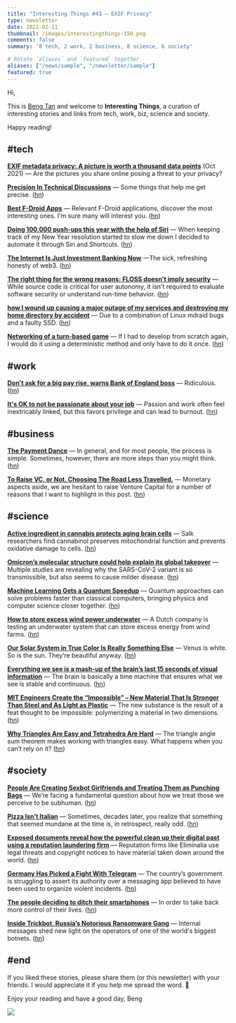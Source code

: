```yaml
---
title: "Interesting Things #43 — EXIF Privacy"
type: newsletter
date: 2022-02-11
thumbnail: /images/interestingthings-150.png
comments: false
summary: '8 tech, 2 work, 2 business, 8 science, 6 society'

# Rotate `aliases` and `featured` together
aliases: ["/news/sample", "/newsletter/sample"]
featured: true
---
```


Hi,

This is [Beng Tan](https://bengtan.com/about/) and welcome to **Interesting Things**, a curation of interesting stories and links from tech, work, biz, science and society.

Happy reading!


## #tech

**[EXIF metadata privacy: A picture is worth a thousand data points](https://www.comparitech.com/blog/vpn-privacy/exif-metadata-privacy/?utm_source=bengtan.com/interesting-things/043)** (Oct 2021) — Are the pictures you share online posing a threat to your privacy?

**[Precision In Technical Discussions](https://rtpg.co/2022/02/04/precision-in-technical-discussions.html?utm_source=bengtan.com/interesting-things/043)** — Some things that help me get precise. ([hn](https://news.ycombinator.com/item?id=30207429))

**[Best F-Droid Apps](https://www.ikkaro.com/en/best-f-droid-apps/?utm_source=bengtan.com/interesting-things/043)** — Relevant F-Droid applications, discover the most interesting ones. I'm sure many will interest you. ([hn](https://news.ycombinator.com/item?id=30209189))

**[Doing 100,000 push-ups this year with the help of Siri](https://medium.com/@capJavert/doing-100-000-push-ups-this-year-with-the-help-of-siri-605c3c8eb18f?utm_source=bengtan.com/interesting-things/043)** — When keeping track of my New Year resolution started to slow me down I decided to automate it through Siri and Shortcuts. ([hn](https://news.ycombinator.com/item?id=30205660))

**[The Internet Is Just Investment Banking Now](https://www.theatlantic.com/technology/archive/2022/02/future-internet-blockchain-investment-banking/621480/?utm_source=bengtan.com/interesting-things/043)** —The sick, refreshing honesty of web3. ([hn](https://news.ycombinator.com/item?id=30221669))

**[The right thing for the wrong reasons: FLOSS doesn't imply security](https://seirdy.one/2022/02/02/floss-security.html?utm_source=bengtan.com/interesting-things/043)** — While source code is critical for user autonomy, it isn't required to evaluate software security or understand run-time behavior. ([hn](https://news.ycombinator.com/item?id=30215786))

**[how I wound up causing a major outage of my services and destroying my home directory by accident](https://ariadne.space/2022/02/04/how-i-wound-up-causing-a-major-outage-of-my-services-and-destroying-my-home-directory-by-accident/?utm_source=bengtan.com/interesting-things/043)** — Due to a combination of Linux mdraid bugs and a faulty SSD. ([hn](https://news.ycombinator.com/item?id=30207292))

**[Networking of a turn-based game](https://longwelwind.net/blog/networking-turn-based-game/?utm_source=bengtan.com/interesting-things/043)** — If I had to develop from scratch again, I would do it using a deterministic method and only have to do it once. ([hn](https://news.ycombinator.com/item?id=30209124))


## #work

**[Don't ask for a big pay rise, warns Bank of England boss](https://www.bbc.co.uk/news/business-60206564?utm_source=bengtan.com/interesting-things/043)** — Ridiculous. ([hn](https://news.ycombinator.com/item?id=30214085))

**[It's OK to not be passionate about your job](https://www.npr.org/2022/01/31/1076978534/the-trouble-with-passion-when-it-comes-to-your-career?utm_source=bengtan.com/interesting-things/043)** — Passion and work often feel inextricably linked, but this favors privilege and can lead to burnout. ([hn](https://news.ycombinator.com/item?id=30219785))


## #business

**[The Payment Dance](https://www.solipsys.co.uk/new/ThePaymentDance.html?VB04HN&utm_source=bengtan.com/interesting-things/043)** — In general, and for most people, the process is simple. Sometimes, however, there are more steps than you might think. ([hn](https://news.ycombinator.com/item?id=30206821))

**[To Raise VC, or Not. Choosing The Road Less Travelled.](https://typesense.org/blog/why-we-are-not-raising-funds/?utm_source=bengtan.com/interesting-things/043)** — Monetary aspects aside, we are hesitant to raise Venture Capital for a number of reasons that I want to highlight in this post. ([hn](https://news.ycombinator.com/item?id=30192687))


## #science

**[Active ingredient in cannabis protects aging brain cells](https://www.salk.edu/news-release/active-ingredient-in-cannabis-protects-aging-brain-cells/?utm_source=bengtan.com/interesting-things/043)** — Salk researchers find cannabinol preserves mitochondrial function and prevents oxidative damage to cells. ([hn](https://news.ycombinator.com/item?id=30207483))

**[Omicron’s molecular structure could help explain its global takeover](https://www.nature.com/articles/d41586-022-00292-3?utm_source=bengtan.com/interesting-things/043)** — Multiple studies are revealing why the SARS-CoV-2 variant is so transmissible, but also seems to cause milder disease. ([hn](https://news.ycombinator.com/item?id=30206755))

**[Machine Learning Gets a Quantum Speedup](https://www.quantamagazine.org/ai-gets-a-quantum-computing-speedup-20220204/?utm_source=bengtan.com/interesting-things/043)** — Quantum approaches can solve problems faster than classical computers, bringing physics and computer science closer together. ([hn](https://news.ycombinator.com/item?id=30207986))

**[How to store excess wind power underwater](https://www.bbc.com/news/business-60066690?utm_source=bengtan.com/interesting-things/043)** — A Dutch company is testing an underwater system that can store excess energy from wind farms. ([hn](https://news.ycombinator.com/item?id=30216040))

**[Our Solar System in True Color Is Really Something Else](https://www.theatlantic.com/science/archive/2022/02/venus-true-color-solar-system/621460/?utm_source=bengtan.com/interesting-things/043)** — Venus is white. So is the sun. They’re beautiful anyway. ([hn](https://news.ycombinator.com/item?id=30203144))

**[Everything we see is a mash-up of the brain’s last 15 seconds of visual information](https://theconversation.com/everything-we-see-is-a-mash-up-of-the-brains-last-15-seconds-of-visual-information-175577?utm_source=bengtan.com/interesting-things/043)** — The brain is basically a time machine that ensures what we see is stable and continuous. ([hn](https://news.ycombinator.com/item?id=30159599))

**[MIT Engineers Create the “Impossible” – New Material That Is Stronger Than Steel and As Light as Plastic](https://scitechdaily.com/mit-engineers-create-the-impossible-new-material-that-is-stronger-than-steel-and-as-light-as-plastic/?utm_source=bengtan.com/interesting-things/043)** — The new substance is the result of a feat thought to be impossible: polymerizing a material in two dimensions. ([hn](https://news.ycombinator.com/item?id=30207920))

**[Why Triangles Are Easy and Tetrahedra Are Hard](https://www.quantamagazine.org/triangles-are-easy-tetrahedra-are-hard-20220131/?utm_source=bengtan.com/interesting-things/043)** — The triangle angle sum theorem makes working with triangles easy. What happens when you can’t rely on it? ([hn](https://news.ycombinator.com/item?id=30206253))


## #society

**[People Are Creating Sexbot Girlfriends and Treating Them as Punching Bags](https://jezebel.com/ai-sex-chatbots-replika-abuse-problems-1848436769?utm_source=bengtan.com/interesting-things/043)** — We’re facing a fundamental question about how we treat those we perceive to be subhuman. ([hn](https://news.ycombinator.com/item?id=30213380))

**[Pizza Isn’t Italian](https://eccentricculinary.substack.com/p/pizza-isnt-italian?utm_source=bengtan.com/interesting-things/043)** — Sometimes, decades later, you realize that something that seemed mundane at the time is, in retrospect, really odd. ([hn](https://news.ycombinator.com/item?id=30208589))

**[Exposed documents reveal how the powerful clean up their digital past using a reputation laundering firm](https://restofworld.org/2022/documents-reputation-laundering-firm-eliminalia/?utm_source=bengtan.com/interesting-things/043)** — Reputation firms like Eliminalia use legal threats and copyright notices to have material taken down around the world. ([hn](https://news.ycombinator.com/item?id=30205723))

**[Germany Has Picked a Fight With Telegram](https://www.wired.com/story/germany-telegram-covid/?utm_source=bengtan.com/interesting-things/043)** — The country’s government is struggling to assert its authority over a messaging app believed to have been used to organize violent incidents. ([hn](https://news.ycombinator.com/item?id=30207008))

**[The people deciding to ditch their smartphones](https://www.bbc.co.uk/news/business-60067032?utm_source=bengtan.com/interesting-things/043)** — In order to take back more control of their lives. ([hn](https://news.ycombinator.com/item?id=30053361))

**[Inside Trickbot, Russia’s Notorious Ransomware Gang](https://www.wired.com/story/trickbot-malware-group-internal-messages/?utm_source=bengtan.com/interesting-things/043)** — Internal messages shed new light on the operators of one of the world's biggest botnets. ([hn](https://news.ycombinator.com/item?id=30206244))


## #end

If you liked these stories, please share them (or this newsletter) with your friends. I would appreciate it if you help me spread the word. 🙏

Enjoy your reading and have a good day,
Beng

![](https://bengtan.com/images/portrait-40.png)

